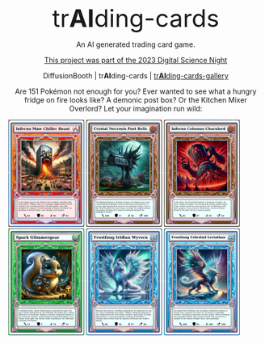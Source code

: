 <font size="+10"><p style="text-align: center;">tr<b>AI</b>ding-cards</p></font>
<p style="text-align: center;">An AI generated trading card game.</p>
<p style="text-align: center;"><a href="">This project was part of the 2023 Digital Science Night</a></p>
<p style="text-align: center;">DiffusionBooth | tr<b>AI</b>ding-cards | <a href="https://github.com/okafke/trAIding-cards-gallery">tr<b>AI</b>ding-cards-gallery</a></p>

<p style="text-align: center;">Are 151 Pokémon not enough for you? Ever wanted to see what a hungry fridge on fire looks like? A demonic post box? Or the Kitchen Mixer Overlord? Let your imagination run wild:</p>

<p float="center">
    <img src="docs/30e58b0f-581a-4b0a-9882-e96f4748d196-card.png" alt="Image 1" width="150px"/>
    <img src="docs/1ed73ae7-d02c-44e9-8a14-534af9dd952e-card.png" alt="Image 2" width="150px"/>
    <img src="docs/75f2569e-c54a-4e80-8131-51189901c996-card.png" alt="Image 3" width="150px"/>
    <img src="docs/bdf3bbb5-9954-4707-8b24-6f23d830bccc-card.png" alt="Image 4" width="150px"/>
    <img src="docs/13898eb7-c8e0-42d4-bfac-5c3398da3f45-card.png" alt="Image 5" width="150px"/>
    <img src="docs/7de6da01-7386-4419-aa9d-23d838f4fba2-card.png" alt="Image 6" width="150px"/>
</p>
